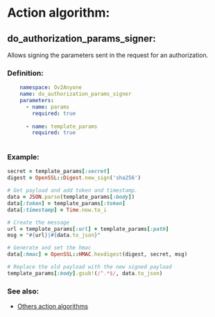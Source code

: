 # Action algorithm:

## do_authorization_params_signer:

Allows signing the parameters sent in the request for an authorization.
    
### Definition:
```YAML
    namespace: Ov2Anyone
    name: do_authorization_params_signer
    parameters:
      - name: params
        required: true
        
      - name: template_params
        required: true
        
```

### Example:
```RUBY
secret = template_params[:secret]
digest = OpenSSL::Digest.new_sign('sha256')

# Get payload and add token and timestamp.
data = JSON.parse(template_params[:body])
data[:token] = template_params[:token]
data[:timestamp] = Time.now.to_i

# Create the message
url = template_params[:url] + template_params[:path]
msg = "#{url}|#{data.to_json}"

# Generate and set the hmac
data[:hmac] = OpenSSL::HMAC.hexdigest(digest, secret, msg)

# Replace the old payload with the new signed payload
template_params[:body].gsub!(/^.*$/, data.to_json)
```

### See also:
* [Others action algorithms](overview?id=do_authorization_params_signer)